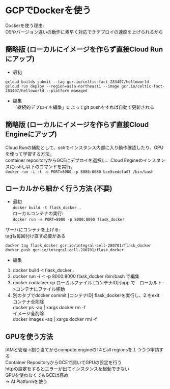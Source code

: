 # GCPでDockerを使う

Dockerを使う理由:  
OSやバージョン違いの動作に素早く対応できデプロイの速度を上げられるから  

## 簡略版 (ローカルにイメージを作らず直接Cloud Runにアップ)
- 最初  
```
gcloud builds submit --tag gcr.io/celtic-fact-283407/helloworld  
gcloud run deploy --region=asia-northeast1 --image gcr.io/celtic-fact-283407/helloworld --platform managed  
```
- 編集      
「継続的デプロイを編集」によってgit pushをすれば自動で更新される  

## 簡略版 (ローカルにイメージを作らず直接Cloud Engineにアップ)
Cloud Runの補助として、sshでインスタンス内部に入り動作確認したり、GPUを使って学習する方法。  
container repositoryからGCEにデプロイを選択し、Cloud Engineのインスタンスにsshし以下のコマンドを実行。  
`
docker run -i -t -e PORT=8080 -p 8080:8080 bce5cedefa07 /bin/bash
`
## ローカルから細かく行う方法 (不要)
- 最初  
`docker build -t flask_docker .`  
ローカルコンテナの実行:    
`docker run -e PORT=8000 -p 8000:8000 flask_docker`  

サーバにコンテナを上げる:    
tagも毎回付け直す必要がある  
```
docker tag flask_docker gcr.io/integral-cell-280701/flask_docker  
docker push gcr.io/integral-cell-280701/flask_docker  
```
- 編集
1. docker build -t flask_docker .  
2. docker run -i -t -p 8000:8000 flask_docker /bin/bash で編集  
3. docker container cp ローカルファイル [コンテナID]:/app で　ローカルト->コンテナにファイル移動  
4. 別のタブでdocker commit [コンテナID] flask_dockerを実行し、2.をexit  
コンテナ全削除  
docker ps -aq | xargs docker rm -f  
イメージ全削除  
docker images -aq | xargs docker rmi -f  


## GPUを使う方法
IAMと管理->割り当てからcompute engineのT4とall regionsを１つづつ申請する  
Container RepositoryからGCEで開いてGPUの設定を行う  
httpの設定をするとエラーが出てインスタンスを起動できない  
GPUを使わなくてもGCEは高め  
-> AI Platformを使う
